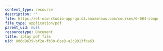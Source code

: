 ```yaml
---
content_type: resource
description: ''
file: https://ol-ocw-studio-app-qa.s3.amazonaws.com/courses/6-004-computation-structures-spring-2017/806d9639bf2afb306ee9a2c9913fba63_PmOq8G_hs4o.pdf
file_type: application/pdf
parent_uid: null
resourcetype: Document
title: 3play pdf file
uid: 806d9639-bf2a-fb30-6ee9-a2c9913fba63
---
```

